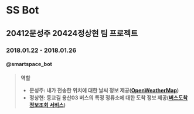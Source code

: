 # SS Bot
## 20412문성주 20424정상현 팀 프로젝트
### 2018.01.22 - 2018.01.26
#### @smartspace_bot
> __역할__
> - __문성주: 내가 전송한 위치에 대한 날씨 정보 제공([OpenWeatherMap](https://openweathermap.org/current))__
> - __정상현: 등교길 용산03 버스의 특정 정류소에 대한 도착 정보 제공([버스도착정보조회 서비스](https://www.data.go.kr/dataset/15000314/openapi.do))__
